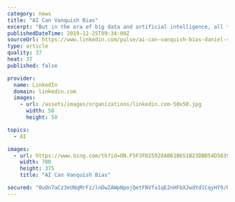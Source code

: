 ```yaml
---
category: news
title: "AI Can Vanquish Bias"
excerpt: "But in the era of big data and artificial intelligence, all that could change. AI crushes humans at chess, for example, because it uses algorithms that no human could create, and none fully understand. The AI encodes its own fabulously intricate instructions, using billions of data to train its machine learning engine. Every time it plays (and ..."
publishedDateTime: 2019-12-25T09:34:00Z
sourceUrl: https://www.linkedin.com/pulse/ai-can-vanquish-bias-daniel-schreiber/
type: article
quality: 37
heat: 37
published: false

provider:
  name: LinkedIn
  domain: linkedin.com
  images:
    - url: /assets/images/organizations/linkedin.com-50x50.jpg
      width: 50
      height: 50

topics:
  - AI

images:
  - url: https://www.bing.com/th?id=ON.F5F3FD25928AB61B651B23DBD54D5839
    width: 700
    height: 375
    title: "AI Can Vanquish Bias"

secured: "0uOn7aCz3eUNqMrFz/lnDwZAWpNpojQetFNVfa1qE2nHFbXJwdYd1CqyHY9/RCLrkp6Il3suRDtZYSr3k6izx+JovhV5Q5wY/0Q2qCxHgEz5xoz5mSOLGzVqegvRpKBePKk+ColNbCJZbyBZwqARhW7rtdZ3yVefYP9uw4HzQWm0eNB1b9nFciKQB7ipelMGnHFvVCb9czORRtU+LhHE5semZcbeBA+ajgHj7O6BF18oo6pGST3He7i0tM7HfEimL0GDVddHbWMIA1UzuhLhQA==;CagwWJtWE/7548IDx67zuw=="
---
```


